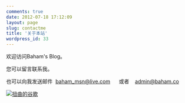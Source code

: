 ```yaml
---
comments: true
date: 2012-07-18 17:12:09
layout: page
slug: contactme
title: '关于本站'
wordpress_id: 33
---
```


欢迎访问Baham's Blog。

您可以留言联系我。

也可以向我发送邮件  baham_msn@live.com      或者    admin@baham.co









[![扭曲的谷歌](http://baham.co/wp-content/uploads/2012/07/捕获6_副00.png)](http://baham.co/%e8%81%94%e7%b3%bb%e6%88%91/6_%e5%89%af00-png)
